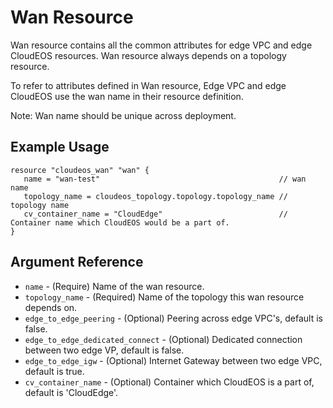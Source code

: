 # Wan Resource

Wan resource contains all the common attributes for edge VPC and edge CloudEOS resources.
Wan resource always depends on a topology resource.

To refer to attributes defined in Wan resource, Edge VPC and edge CloudEOS use
the wan name in their resource definition.

Note: Wan name should be unique across deployment.

## Example Usage

```hcl
resource "cloudeos_wan" "wan" {
   name = "wan-test"                                        // wan name
   topology_name = cloudeos_topology.topology.topology_name // topology name
   cv_container_name = "CloudEdge"                          // Container name which CloudEOS would be a part of.
}
```

## Argument Reference

* `name` - (Require) Name of the wan resource.
* `topology_name` - (Required) Name of the topology this wan resource depends on.
* `edge_to_edge_peering` - (Optional) Peering across edge VPC's, default is false.
* `edge_to_edge_dedicated_connect` - (Optional) Dedicated connection between two edge VP, default is false.
* `edge_to_edge_igw` - (Optional) Internet Gateway between two edge VPC, default is true.
* `cv_container_name` - (Optional) Container which CloudEOS is a part of, default is 'CloudEdge'.


